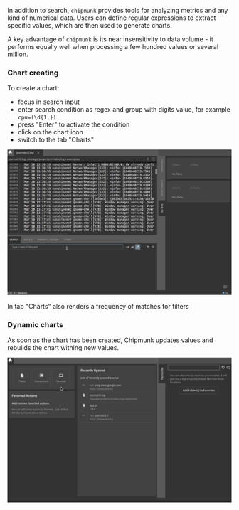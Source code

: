 In addition to search, `chipmunk` provides tools for analyzing metrics and any kind of numerical data. Users can define regular expressions to extract specific values, which are then used to generate charts.

A key advantage of `chipmunk` is its near insensitivity to data volume - it performs equally well when processing a few hundred values or several million.

### Chart creating

To create a chart:

- focus in search input
- enter search condition as regex and group with digits value, for example `cpu=(\d{1,})`
- press "Enter" to activate the condition
- click on the chart icon
- switch to the tab "Charts"

![Creating of charts](assets/charts/charts_filters.gif)

In tab "Charts" also renders a frequency of matches for filters

### Dynamic charts

As soon as the chart has been created, Chipmunk updates values and rebuilds the chart withing new values.

![Charts in stream](assets/charts/charts_dynamic.gif)
